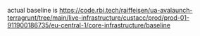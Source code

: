 actual baseline is https://code.rbi.tech/raiffeisen/ua-avalaunch-terragrunt/tree/main/live-infrastructure/custacc/prod/prod-01-911900186735/eu-central-1/core-infrastructure/baseline